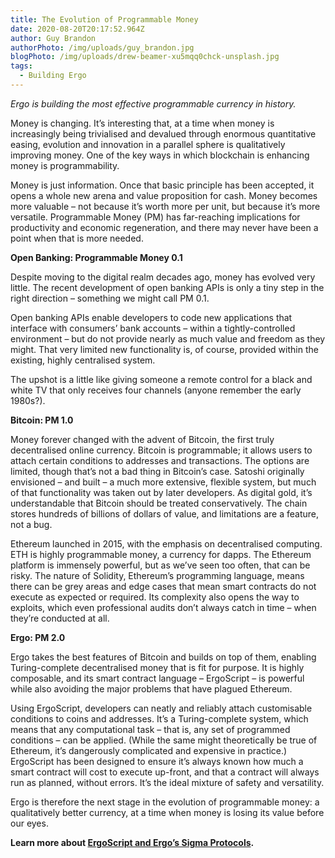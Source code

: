 ```yaml
---
title: The Evolution of Programmable Money
date: 2020-08-20T20:17:52.964Z
author: Guy Brandon
authorPhoto: /img/uploads/guy_brandon.jpg
blogPhoto: /img/uploads/drew-beamer-xu5mqq0chck-unsplash.jpg
tags:
  - Building Ergo
---
```

<!--StartFragment-->

*Ergo is building the most effective programmable currency in history.*

Money is changing. It’s interesting that, at a time when money is increasingly being trivialised and devalued through enormous quantitative easing, evolution and innovation in a parallel sphere is qualitatively improving money. One of the key ways in which blockchain is enhancing money is programmability.

Money is just information. Once that basic principle has been accepted, it opens a whole new arena and value proposition for cash. Money becomes more valuable – not because it’s worth more per unit, but because it’s more versatile. Programmable Money (PM) has far-reaching implications for productivity and economic regeneration, and there may never have been a point when that is more needed.

**Open Banking: Programmable Money 0.1**

Despite moving to the digital realm decades ago, money has evolved very little. The recent development of open banking APIs is only a tiny step in the right direction – something we might call PM 0.1.

Open banking APIs enable developers to code new applications that interface with consumers’ bank accounts – within a tightly-controlled environment – but do not provide nearly as much value and freedom as they might. That very limited new functionality is, of course, provided within the existing, highly centralised system.

The upshot is a little like giving someone a remote control for a black and white TV that only receives four channels (anyone remember the early 1980s?).

**Bitcoin: PM 1.0**

Money forever changed with the advent of Bitcoin, the first truly decentralised online currency. Bitcoin is programmable; it allows users to attach certain conditions to addresses and transactions. The options are limited, though that’s not a bad thing in Bitcoin’s case. Satoshi originally envisioned – and built – a much more extensive, flexible system, but much of that functionality was taken out by later developers. As digital gold, it’s understandable that Bitcoin should be treated conservatively. The chain stores hundreds of billions of dollars of value, and limitations are a feature, not a bug.

Ethereum launched in 2015, with the emphasis on decentralised computing. ETH is highly programmable money, a currency for dapps. The Ethereum platform is immensely powerful, but as we’ve seen too often, that can be risky. The nature of Solidity, Ethereum’s programming language, means there can be grey areas and edge cases that mean smart contracts do not execute as expected or required. Its complexity also opens the way to exploits, which even professional audits don’t always catch in time – when they’re conducted at all.

**Ergo: PM 2.0**

Ergo takes the best features of Bitcoin and builds on top of them, enabling Turing-complete decentralised money that is fit for purpose. It is highly composable, and its smart contract language – ErgoScript – is powerful while also avoiding the major problems that have plagued Ethereum.

Using ErgoScript, developers can neatly and reliably attach customisable conditions to coins and addresses. It’s a Turing-complete system, which means that any computational task – that is, any set of programmed conditions – can be applied. (While the same might theoretically be true of Ethereum, it’s dangerously complicated and expensive in practice.) ErgoScript has been designed to ensure it’s always known how much a smart contract will cost to execute up-front, and that a contract will always run as planned, without errors. It’s the ideal mixture of safety and versatility.

Ergo is therefore the next stage in the evolution of programmable money: a qualitatively better currency, at a time when money is losing its value before our eyes.

**Learn more about [ErgoScript and Ergo’s Sigma Protocols](https://ergoplatform.org/en/tools/).**

<!--EndFragment-->